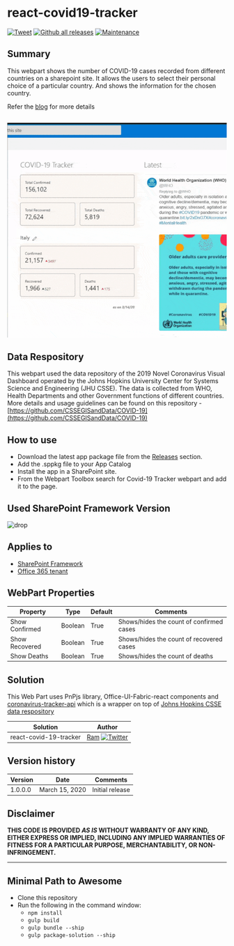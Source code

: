 # react-covid19-tracker
[![Tweet](https://img.shields.io/twitter/url?url=https://github.com/RamPrasadMeenavalli/react-covid19-tracker)](https://twitter.com/intent/tweet?text=SPFx%20COVID-19%20tracker%20webpart&url=https://github.com/RamPrasadMeenavalli/react-covid19-tracker) 
[![Github all releases](https://img.shields.io/github/downloads/RamPrasadMeenavalli/react-covid19-tracker/total.svg)](https://github.com/RamPrasadMeenavalli/react-covid19-tracker/releases/)
[![Maintenance](https://img.shields.io/badge/Maintained%3F-yes-green.svg)](https://github.com/RamPrasadMeenavalli/react-covid19-tracker)
## Summary
This webpart shows the number of COVID-19 cases recorded from different countries on a sharepoint site. It allows the users to select their personal choice of a particular country. And shows the information for the chosen country.

Refer the [blog](https://blog.meenavalli.in/post/spfx-covid-19-tracker-webpart) for more details
##  
![covid19-tracker](/assets/screen-one.gif) 

## Data Respository
This webpart used the data repository of the 2019 Novel Coronavirus Visual Dashboard operated by the Johns Hopkins University Center for Systems Science and Engineering (JHU CSSE).
The data is collected from WHO, Health Departments and other Government functions of different countries. More details and usage guidelines can be found on this repository - [https://github.com/CSSEGISandData/COVID-19](https://github.com/CSSEGISandData/COVID-19)

## How to use
- Download the latest app package file from the [Releases](https://github.com/RamPrasadMeenavalli/react-covid19-tracker/releases) section. 
- Add the .sppkg file to your App Catalog 
- Install the app in a SharePoint site.
- From the Webpart Toolbox search for Covid-19 Tracker webpart and add it to the page.

## Used SharePoint Framework Version 
![drop](https://img.shields.io/badge/version-1.10.0-green.svg)

## Applies to

* [SharePoint Framework](https:/dev.office.com/sharepoint)
* [Office 365 tenant](https://dev.office.com/sharepoint/docs/spfx/set-up-your-development-environment)


## WebPart Properties
 
Property |Type|Default| Comments
--------------------|----|--------|----------
Show Confirmed | Boolean | True| Shows/hides the count of confirmed cases
Show Recovered| Boolean | True| Shows/hides the count of recovered cases
Show Deaths | Boolean | True | Shows/hides the count of deaths

## Solution
This Web Part uses PnPjs library, Office-UI-Fabric-react components and [coronavirus-tracker-api](https://github.com/ExpDev07/coronavirus-tracker-api) which is a wrapper on top of [Johns Hopkins CSSE data respository](https://github.com/CSSEGISandData/COVID-19)

Solution|Author
--------|---------
react-covid-19-tracker|[Ram](https://twitter.com/ram_meenavalli) [![Twitter](https://img.shields.io/twitter/follow/ram_meenavalli.svg?style=social&label=@ram_meenavalli)](https://twitter.com/ram_meenavalli)

## Version history

Version|Date|Comments
-------|----|--------
1.0.0.0|March 15, 2020|Initial release

## Disclaimer
**THIS CODE IS PROVIDED *AS IS* WITHOUT WARRANTY OF ANY KIND, EITHER EXPRESS OR IMPLIED, INCLUDING ANY IMPLIED WARRANTIES OF FITNESS FOR A PARTICULAR PURPOSE, MERCHANTABILITY, OR NON-INFRINGEMENT.**

---

## Minimal Path to Awesome

- Clone this repository
- Run the following in the command window:
  - `npm install`
  - `gulp build`
  - `gulp bundle --ship`
  - `gulp package-solution --ship`
